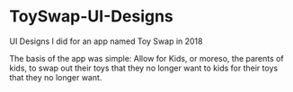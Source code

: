 # ToySwap-UI-Designs
UI Designs I did for an app named Toy Swap in 2018

The basis of the app was simple: Allow for Kids, or moreso, the parents of kids, to swap out their toys that they no longer want to kids for their toys that they no longer want. 
